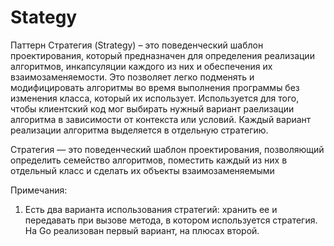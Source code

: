 # Stategy
Паттерн Стратегия (Strategy) – это поведенческий шаблон проектирования, который предназначен для определения реализации алгоритмов, инкапсуляции каждого из них и обеспечения их взаимозаменяемости. Это позволяет легко подменять и модифицировать алгоритмы во время выполнения программы без изменения класса, который их использует. Используется для того, чтобы клиентский код мог выбирать нужный вариант раелизации алгоритма в зависимости от контекста или условий. Каждый вариант реализации алгоритма выделяется в отдельную стратегию.

Стратегия — это поведенческий шаблон проектирования, позволяющий определить семейство алгоритмов, поместить каждый из них в отдельный класс и сделать их объекты взаимозаменяемыми


Примечания:

1. Есть два варианта использования стратегий: хранить ее и передавать при вызове метода, в котором используется стратегия. На Go реализован первый вариант, на плюсах второй.